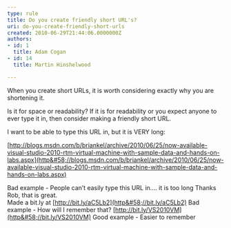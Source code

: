```yaml
---
type: rule
title: Do you create friendly short URL's?
uri: do-you-create-friendly-short-urls
created: 2010-06-29T21:44:06.0000000Z
authors:
- id: 1
  title: Adam Cogan
- id: 14
  title: Martin Hinshelwood

---
```



When you create short URLs, it is worth considering exactly why you are shortening it.

Is it for space or readability? If it is for readability or you expect anyone to ever type it in, then consider making a friendly short URL.​​
 
I want to be able to type this URL in, but it is VERY long:

[http://blogs.msdn.com/b/briankel/archive/2010/06/25/now-available-visual-studio-2010-rtm-virtual-machine-with-sample-data-and-hands-on-labs.aspx](http&#58;//blogs.msdn.com/b/briankel/archive/2010/06/25/now-available-visual-studio-2010-rtm-virtual-machine-with-sample-data-and-hands-on-labs.aspx)

<font class="ms-rteCustom-FigureBad">Bad example - People can’t easily type this URL in…. it is too long</font>
Thanks Rob, that is great.
<br>Made a bit.ly at [http://bit.ly/aC5Lb2](http&#58;//bit.ly/aC5Lb2)
<font class="ms-rteCustom-FigureBad">Bad example -&#160;How will I​ remember that?</font>
[http://bit.ly/VS2010VM](http&#58;//bit.ly/VS2010VM)
<font class="ms-rteCustom-FigureGood">Good example - Easier to remember</font>​​  
